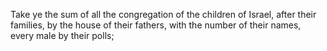 Take ye the sum of all the congregation of the children of Israel, after their families, by the house of their fathers, with the number of their names, every male by their polls;
